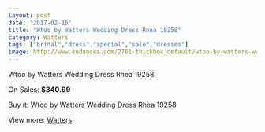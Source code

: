 ```yaml
---
layout: post
date: '2017-02-16'
title: "Wtoo by Watters Wedding Dress Rhea 19258"
category: Watters
tags: ["bridal","dress","special","sale","dresses"]
image: http://www.eudances.com/2761-thickbox_default/wtoo-by-watters-wedding-dress-rhea-19258.jpg
---
```

Wtoo by Watters Wedding Dress Rhea 19258

On Sales: **$340.99**
<a href="https://www.eudances.com/en/watters/937-wtoo-by-watters-wedding-dress-rhea-19258.html"><amp-img layout="responsive" width="600" height="600" src="//www.eudances.com/2761-thickbox_default/wtoo-by-watters-wedding-dress-rhea-19258.jpg" alt="Wtoo by Watters Wedding Dress Rhea 19258 0" /></a>
<a href="https://www.eudances.com/en/watters/937-wtoo-by-watters-wedding-dress-rhea-19258.html"><amp-img layout="responsive" width="600" height="600" src="//www.eudances.com/2762-thickbox_default/wtoo-by-watters-wedding-dress-rhea-19258.jpg" alt="Wtoo by Watters Wedding Dress Rhea 19258 1" /></a>

Buy it: [Wtoo by Watters Wedding Dress Rhea 19258](https://www.eudances.com/en/watters/937-wtoo-by-watters-wedding-dress-rhea-19258.html "Wtoo by Watters Wedding Dress Rhea 19258")

View more: [Watters](https://www.eudances.com/en/12-watters "Watters")